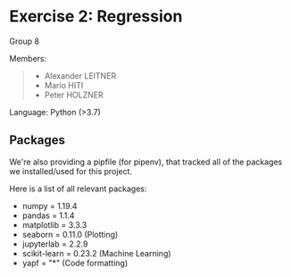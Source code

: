 # Exercise 2: Regression

Group 8

Members:

> - Alexander LEITNER
> - Mario HITI
> - Peter HOLZNER

Language: Python (>3.7)

## Packages

We're also providing a pipfile (for pipenv), that tracked all of the packages we installed/used for this project.

Here is a list of all relevant packages:

- numpy = 1.19.4
- pandas = 1.1.4
- matplotlib = 3.3.3
- seaborn = 0.11.0 (Plotting)
- jupyterlab = 2.2.9
- scikit-learn = 0.23.2 (Machine Learning)
- yapf = "*" (Code formatting)
